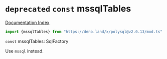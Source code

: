 # `deprecated` `const` mssqlTables

[Documentation Index](../README.md)

```ts
import {mssqlTables} from "https://deno.land/x/polysql@v2.0.13/mod.ts"
```

`const` mssqlTables: SqlFactory

Use `mssql` instead.

